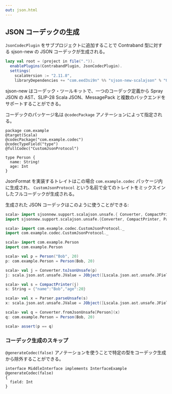 ```yaml
---
out: json.html
---
```


JSON コーデックの生成
-------------------

`JsonCodecPlugin` をサブプロジェクトに追加することで Contraband 型に対する sjson-new の JSON コーデックが生成される。

```scala
lazy val root = (project in file(".")).
  enablePlugins(ContrabandPlugin, JsonCodecPlugin).
  settings(
    scalaVersion := "2.11.8",
    libraryDependencies += "com.eed3si9n" %% "sjson-new-scalajson" % "0.4.1" )
```

sjson-new はコーデック・ツールキットで、一つのコーデック定義から Spray JSON の AST、SLIP-28 Scala JSON、MessagePack と複数のバックエンドをサポートすることができる。

コーデックのパッケージ名は `@codecPackage` アノテーションによって指定される。

```
package com.example
@target(Scala)
@codecPackage("com.example.codec")
@codecTypeField("type")
@fullCodec("CustomJsonProtocol")

type Person {
  name: String!
  age: Int
}
```

JsonFormat を実装するトレイトはこの場合 `com.example.codec` パッケージ内に生成され、
`CustomJsonProtocol` という名前で全てのトレイトをミックスインしたフルコーデックが生成される。

生成された JSON コーデックはこのように使うことができる:

```scala
scala> import sjsonnew.support.scalajson.unsafe.{ Converter, CompactPrinter, Parser }
import sjsonnew.support.scalajson.unsafe.{Converter, CompactPrinter, Parser}

scala> import com.example.codec.CustomJsonProtocol._
import com.example.codec.CustomJsonProtocol._

scala> import com.example.Person
import com.example.Person

scala> val p = Person("Bob", 20)
p: com.example.Person = Person(Bob, 20)

scala> val j = Converter.toJsonUnsafe(p)
j: scala.json.ast.unsafe.JValue = JObject([Lscala.json.ast.unsafe.JField;@6731ad72)

scala> val s = CompactPrinter(j)
s: String = {"name":"Bob","age":20}

scala> val x = Parser.parseUnsafe(s)
x: scala.json.ast.unsafe.JValue = JObject([Lscala.json.ast.unsafe.JField;@7331f7f8)

scala> val q = Converter.fromJsonUnsafe[Person](x)
q: com.example.Person = Person(Bob, 20)

scala> assert(p == q)
```

### コーデック生成のスキップ

`@generateCodec(false)` アノテーションを使うことで特定の型をコーデック生成から除外することができる。

```
interface MiddleInterface implements InterfaceExample
@generateCodec(false)
{
  field: Int
}
```
